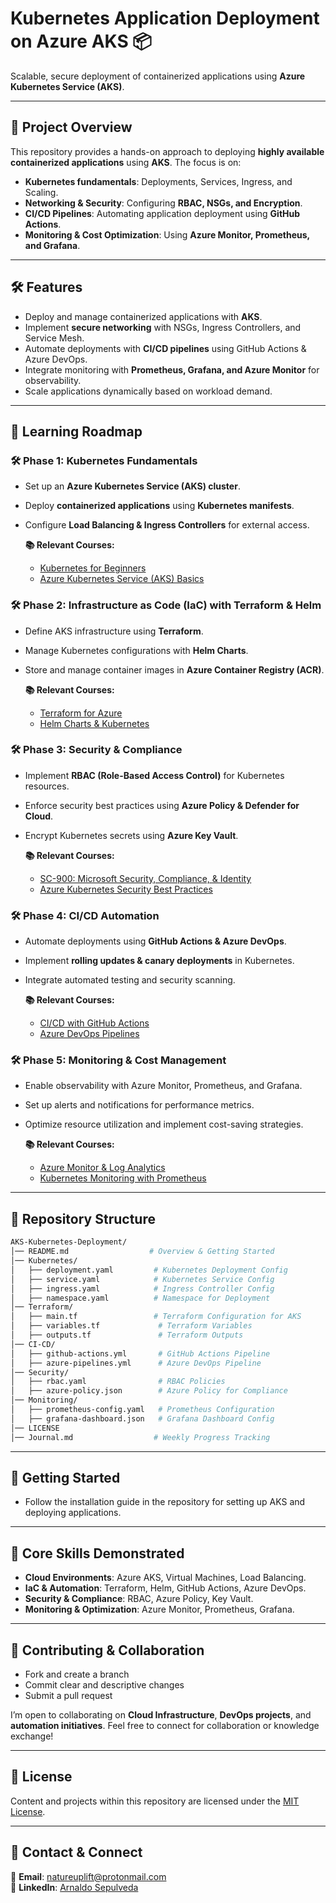 # Kubernetes Application Deployment on Azure AKS 📦

Scalable, secure deployment of containerized applications using **Azure Kubernetes Service (AKS)**.

---

## 📖 Project Overview

This repository provides a hands-on approach to deploying **highly available containerized applications** using **AKS**. The focus is on:
*   **Kubernetes fundamentals**: Deployments, Services, Ingress, and Scaling.
*   **Networking & Security**: Configuring **RBAC, NSGs, and Encryption**.
*   **CI/CD Pipelines**: Automating application deployment using **GitHub Actions**.
*   **Monitoring & Cost Optimization**: Using **Azure Monitor, Prometheus, and Grafana**.

---

## 🛠️ Features

*   Deploy and manage containerized applications with **AKS**.
*   Implement **secure networking** with NSGs, Ingress Controllers, and Service Mesh.
*   Automate deployments with **CI/CD pipelines** using GitHub Actions & Azure DevOps.
*   Integrate monitoring with **Prometheus, Grafana, and Azure Monitor** for observability.
*   Scale applications dynamically based on workload demand.

---

## 📖 Learning Roadmap

### 🛠️ **Phase 1: Kubernetes Fundamentals**

*   Set up an **Azure Kubernetes Service (AKS) cluster**.
*   Deploy **containerized applications** using **Kubernetes manifests**.
*   Configure **Load Balancing & Ingress Controllers** for external access.

    **📚 Relevant Courses:**
    *   [Kubernetes for Beginners](https://www.udemy.com/course/kubernetes-masterclass-for-beginners/)
    *   [Azure Kubernetes Service (AKS) Basics](https://learn.microsoft.com/en-us/azure/aks/)

### 🛠️ **Phase 2: Infrastructure as Code (IaC) with Terraform & Helm**

*   Define AKS infrastructure using **Terraform**.
*   Manage Kubernetes configurations with **Helm Charts**.
*   Store and manage container images in **Azure Container Registry (ACR)**.

    **📚 Relevant Courses:**
    *   [Terraform for Azure](https://www.udemy.com/course/terraform-on-azure-services/)
    *   [Helm Charts & Kubernetes](https://www.udemy.com/course/definitive-helm-course-beginner-master/)

### 🛠️ **Phase 3: Security & Compliance**

*   Implement **RBAC (Role-Based Access Control)** for Kubernetes resources.
*   Enforce security best practices using **Azure Policy & Defender for Cloud**.
*   Encrypt Kubernetes secrets using **Azure Key Vault**.

    **📚 Relevant Courses:**
    *   [SC-900: Microsoft Security, Compliance, & Identity](https://www.udemy.com/course/sc-900-microsoft-security-compliance-identity-with-sims)
    *   [Azure Kubernetes Security Best Practices](https://learn.microsoft.com/en-us/azure/aks/security-best-practices)

### 🛠️ **Phase 4: CI/CD Automation**

*   Automate deployments using **GitHub Actions & Azure DevOps**.
*   Implement **rolling updates & canary deployments** in Kubernetes.
*   Integrate automated testing and security scanning.

    **📚 Relevant Courses:**
    *   [CI/CD with GitHub Actions](https://www.udemy.com/course/learn-github-actions-ci-cd-devops-pipelines/)
    *   [Azure DevOps Pipelines](https://learn.microsoft.com/en-us/azure/devops/pipelines/?view=azure-devops)

### 🛠️ **Phase 5: Monitoring & Cost Management**

*   Enable observability with Azure Monitor, Prometheus, and Grafana.
*   Set up alerts and notifications for performance metrics.
*   Optimize resource utilization and implement cost-saving strategies.

    **📚 Relevant Courses:**
    *   [Azure Monitor & Log Analytics](https://learn.microsoft.com/en-us/azure/azure-monitor/)
    *   [Kubernetes Monitoring with Prometheus](https://devopscube.com/setup-prometheus-monitoring-on-kubernetes/)

---

## 📂 Repository Structure

```bash
AKS-Kubernetes-Deployment/
│── README.md                  # Overview & Getting Started
│── Kubernetes/
│   ├── deployment.yaml         # Kubernetes Deployment Config
│   ├── service.yaml            # Kubernetes Service Config
│   ├── ingress.yaml            # Ingress Controller Config
│   ├── namespace.yaml          # Namespace for Deployment
│── Terraform/
│   ├── main.tf                 # Terraform Configuration for AKS
│   ├── variables.tf             # Terraform Variables
│   ├── outputs.tf               # Terraform Outputs
│── CI-CD/
│   ├── github-actions.yml       # GitHub Actions Pipeline
│   ├── azure-pipelines.yml      # Azure DevOps Pipeline
│── Security/
│   ├── rbac.yaml                # RBAC Policies
│   ├── azure-policy.json        # Azure Policy for Compliance
│── Monitoring/
│   ├── prometheus-config.yaml   # Prometheus Configuration
│   ├── grafana-dashboard.json   # Grafana Dashboard Config
│── LICENSE
│── Journal.md                  # Weekly Progress Tracking
```

---

## 📌 Getting Started

*   Follow the installation guide in the repository for setting up AKS and deploying applications.

---

## 🌟 Core Skills Demonstrated

*   **Cloud Environments**: Azure AKS, Virtual Machines, Load Balancing.
*   **IaC & Automation**: Terraform, Helm, GitHub Actions, Azure DevOps.
*   **Security & Compliance**: RBAC, Azure Policy, Key Vault.
*   **Monitoring & Optimization**: Azure Monitor, Prometheus, Grafana.

---

## 🤝 Contributing & Collaboration

*   Fork and create a branch
*   Commit clear and descriptive changes
*   Submit a pull request

I’m open to collaborating on **Cloud Infrastructure**, **DevOps projects**, and **automation initiatives**. Feel free to connect for collaboration or knowledge exchange!

---

## 📜 License

Content and projects within this repository are licensed under the [MIT License](LICENSE).

---

## 📧 Contact & Connect

📩 **Email**: [natureuplift@protonmail.com](mailto:natureuplift@protonmail.com)  
🔗 **LinkedIn**: [Arnaldo Sepulveda](https://www.linkedin.com/in/arnaldo-sepulveda)
